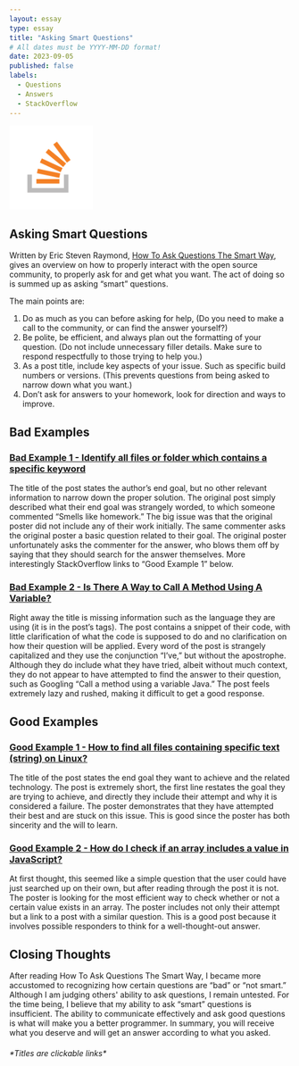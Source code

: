 ```yaml
---
layout: essay
type: essay
title: "Asking Smart Questions"
# All dates must be YYYY-MM-DD format!
date: 2023-09-05
published: false
labels:
  - Questions
  - Answers
  - StackOverflow
---
```


<img width="150px" class="rounded float-start pe-4" src="../img/asking-questions/StackOverflow.png">

## Asking Smart Questions

Written by Eric Steven Raymond, [How To Ask Questions The Smart Way](http://www.catb.org/esr/faqs/smart-questions.html), gives an overview on how to properly interact with the open source community, to properly ask for and get what you want. The act of doing so is summed up as asking “smart” questions.

The main points are:
1. Do as much as you can before asking for help, (Do you need to make a call to the community, or can find the answer yourself?)
2. Be polite, be efficient, and always plan out the formatting of your question. (Do not include unnecessary filler details. Make sure to respond respectfully to those trying to help you.)
3. As a post title, include key aspects of your issue. Such as specific build numbers or versions. (This prevents questions from being asked to narrow down what you want.)
4. Don’t ask for answers to your homework, look for direction and ways to improve.

## Bad Examples

### [Bad Example 1 - Identify all files or folder which contains a specific keyword](https://stackoverflow.com/questions/56770250/identify-all-files-or-folder-which-contains-a-specific-keyword?noredirect=1&lq=1 )

The title of the post states the author’s end goal, but no other relevant information to narrow down the proper solution. The original post simply described what their end goal was strangely worded, to which someone commented “Smells like homework.” The big issue was that the original poster did not include any of their work initially. The same commenter asks the original poster a basic question related to their goal. The original poster unfortunately asks the commenter for the answer, who blows them off by saying that they should search for the answer themselves. More interestingly StackOverflow links to “Good Example 1” below.

### [Bad Example 2 - Is There A Way to Call A Method Using A Variable?](https://stackoverflow.com/questions/77041586/is-there-a-way-to-call-a-method-using-a-variable/77041780#77041780 )

Right away the title is missing information such as the language they are using (it is in the post’s tags). The post contains a snippet of their code, with little clarification of what the code is supposed to do and no clarification on how their question will be applied. Every word of the post is strangely capitalized and they use the conjunction “I’ve,” but without the apostrophe. Although they do include what they have tried, albeit without much context, they do not appear to have attempted to find the answer to their question, such as Googling “Call a method using a variable Java.” The post feels extremely lazy and rushed, making it difficult to get a good response.

## Good Examples

### [Good Example 1 - How to find all files containing specific text (string) on Linux?](https://stackoverflow.com/questions/16956810/how-to-find-all-files-containing-specific-text-string-on-linux/16957078#16957078)

The title of the post states the end goal they want to achieve and the related technology. The post is extremely short, the first line restates the goal they are trying to achieve, and directly they include their attempt and why it is considered a failure. The poster demonstrates that they have attempted their best and are stuck on this issue. This is good since the poster has both sincerity and the will to learn.

### [Good Example 2 - How do I check if an array includes a value in JavaScript?](https://stackoverflow.com/questions/237104/how-do-i-check-if-an-array-includes-a-value-in-javascript)

At first thought, this seemed like a simple question that the user could have just searched up on their own, but after reading through the post it is not. The poster is looking for the most efficient way to check whether or not a certain value exists in an array. The poster includes not only their attempt but a link to a post with a similar question. This is a good post because it involves possible responders to think for a well-thought-out answer.

## Closing Thoughts

After reading How To Ask Questions The Smart Way, I became more accustomed to recognizing how certain questions are “bad” or “not smart.” Although I am judging others' ability to ask questions, I remain untested. For the time being, I believe that my ability to ask “smart” questions is insufficient. The ability to communicate effectively and ask good questions is what will make you a better programmer. In summary, you will receive what you deserve and will get an answer according to what you asked.

###### _\*Titles are clickable links\*_